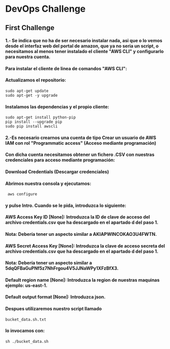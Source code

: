 # DevOps Challenge
## First Challenge
#### 1.- Se indica que no ha de ser necesario instalar nada, asi que o lo vemos desde el interfaz web del portal de amazon, que ya no seria un script, o necesitamos al menos tener instalado el cliente "AWS CLI" y configurarlo para nuestra cuenta.

#### Para instalar el cliente de linea de comandos "AWS CLI":

#### Actualizamos el repositorio:
```
sudo apt-get update
sudo apt-get -y upgrade
```
#### Instalamos las dependencias y el propio cliente:
```
sudo apt-get install python-pip
pip install --upgrade pip
sudo pip install awscli
```
#### 2.-Es necesario crearnos una cuenta de tipo Crear un usuario de AWS IAM con rol "Programmatic access" (Acceso mediante programación)
#### Con dicha cuenta necesitamos obtener un fichero .CSV con nuestras credenciales para acceso mediante programación:
#### Download Credentials (Descargar credenciales)

#### Abrimos nuestra consola y ejecutamos:

```
 aws configure
```
####  y pulse Intro. Cuando se le pida, introduzca lo siguiente:

#### AWS Access Key ID [None]: Introduzca la ID de clave de acceso del archivo credentials.csv que ha descargado en el apartado d del paso 1.

#### Nota: Debería tener un aspecto similar a AKIAPWINCOKAO3U4FWTN.

#### AWS Secret Access Key [None]: Introduzca la clave de acceso secreta del archivo credentials.csv que ha descargado en el apartado d del paso 1.

#### Nota: Debería tener un aspecto similar a 5dqQFBaGuPNf5z7NhFrgou4V5JJNaWPy1XFzBfX3.

#### Default region name [None]: Introduzca la region de nuestras maquinas ejemplo: us-east-1.

#### Default output format [None]: Introduzca json.

#### Despues utilizaremos nuestro script llamado
```
bucket_data.sh.txt
```

#### lo invocamos con:
```
sh ./bucket_data.sh
``` 
